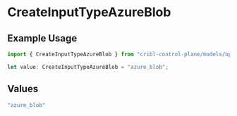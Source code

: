 # CreateInputTypeAzureBlob

## Example Usage

```typescript
import { CreateInputTypeAzureBlob } from "cribl-control-plane/models/operations";

let value: CreateInputTypeAzureBlob = "azure_blob";
```

## Values

```typescript
"azure_blob"
```